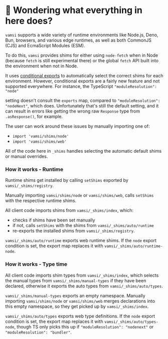 # 👋 Wondering what everything in here does?

`vamsi` supports a wide variety of runtime environments like Node.js, Deno, Bun, browsers, and various
edge runtimes, as well as both CommonJS (CJS) and EcmaScript Modules (ESM).

To do this, `vamsi` provides shims for either using `node-fetch` when in Node (because `fetch` is still experimental there) or the global `fetch` API built into the environment when not in Node.

It uses [conditional exports](https://nodejs.org/api/packages.html#conditional-exports) to
automatically select the correct shims for each environment. However, conditional exports are a fairly new
feature and not supported everywhere. For instance, the TypeScript `"moduleResolution": "node"`

setting doesn't consult the `exports` map, compared to `"moduleResolution": "nodeNext"`, which does.
Unfortunately that's still the default setting, and it can result in errors like
getting the wrong raw `Response` type from `.asResponse()`, for example.

The user can work around these issues by manually importing one of:

- `import 'vamsi/shims/node'`
- `import 'vamsi/shims/web'`

All of the code here in `_shims` handles selecting the automatic default shims or manual overrides.

### How it works - Runtime

Runtime shims get installed by calling `setShims` exported by `vamsi/_shims/registry`.

Manually importing `vamsi/shims/node` or `vamsi/shims/web`, calls `setShims` with the respective runtime shims.

All client code imports shims from `vamsi/_shims/index`, which:

- checks if shims have been set manually
- if not, calls `setShims` with the shims from `vamsi/_shims/auto/runtime`
- re-exports the installed shims from `vamsi/_shims/registry`.

`vamsi/_shims/auto/runtime` exports web runtime shims.
If the `node` export condition is set, the export map replaces it with `vamsi/_shims/auto/runtime-node`.

### How it works - Type time

All client code imports shim types from `vamsi/_shims/index`, which selects the manual types from `vamsi/_shims/manual-types` if they have been declared, otherwise it exports the auto types from `vamsi/_shims/auto/types`.

`vamsi/_shims/manual-types` exports an empty namespace.
Manually importing `vamsi/shims/node` or `vamsi/shims/web` merges declarations into this empty namespace, so they get picked up by `vamsi/_shims/index`.

`vamsi/_shims/auto/types` exports web type definitions.
If the `node` export condition is set, the export map replaces it with `vamsi/_shims/auto/types-node`, though TS only picks this up if `"moduleResolution": "nodenext"` or `"moduleResolution": "bundler"`.
